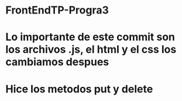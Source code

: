 # FrontEndTP-Progra3

# Lo importante de este commit son los archivos .js, el html y el css los cambiamos despues

# Hice los metodos put y delete